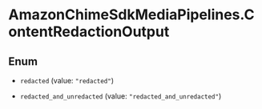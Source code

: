 # AmazonChimeSdkMediaPipelines.ContentRedactionOutput

## Enum


* `redacted` (value: `"redacted"`)

* `redacted_and_unredacted` (value: `"redacted_and_unredacted"`)


